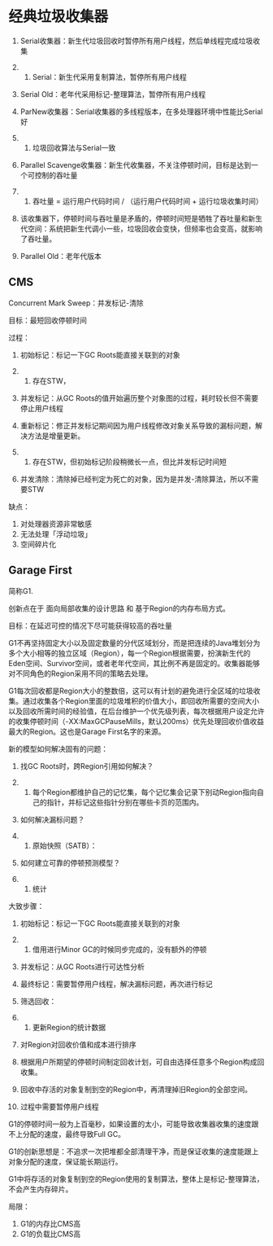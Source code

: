 # 经典垃圾收集器

1. Serial收集器：新生代垃圾回收时暂停所有用户线程，然后单线程完成垃圾收集

1. 1. Serial：新生代采用复制算法，暂停所有用户线程
2. Serial Old：老年代采用标记-整理算法，暂停所有用户线程

1. ParNew收集器：Serial收集器的多线程版本，在多处理器环境中性能比Serial好

1. 1. 垃圾回收算法与Serial一致

1. Parallel Scavenge收集器：新生代收集器，不关注停顿时间，目标是达到一个可控制的吞吐量

1. 1. 吞吐量 = 运行用户代码时间 / （运行用户代码时间 + 运行垃圾收集时间）
2. 该收集器下，停顿时间与吞吐量是矛盾的，停顿时间短是牺牲了吞吐量和新生代空间：系统把新生代调小一些，垃圾回收会变快，但频率也会变高，就影响了吞吐量。
3. Parallel Old：老年代版本





## CMS

Concurrent Mark Sweep：并发标记-清除

目标：最短回收停顿时间

过程：

1. 初始标记：标记一下GC Roots能直接关联到的对象

1. 1. 存在STW，

1. 并发标记：从GC Roots的值开始遍历整个对象图的过程，耗时较长但不需要停止用户线程
2. 重新标记：修正并发标记期间因为用户线程修改对象关系导致的漏标问题，解决方法是增量更新。

1. 1. 存在STW，但初始标记阶段稍微长一点，但比并发标记时间短

1. 并发清除：清除掉已经判定为死亡的对象，因为是并发-清除算法，所以不需要STW



缺点：

1. 对处理器资源非常敏感
2. 无法处理「浮动垃圾」
3. 空间碎片化

## Garage First

简称G1.

创新点在于 面向局部收集的设计思路 和 基于Region的内存布局方式。

目标：在延迟可控的情况下尽可能获得较高的吞吐量



G1不再坚持固定大小以及固定数量的分代区域划分，而是把连续的Java堆划分为多个大小相等的独立区域（Region），每一个Region根据需要，扮演新生代的Eden空间、Survivor空间，或者老年代空间，其比例不再是固定的。收集器能够对不同角色的Region采用不同的策略去处理。

G1每次回收都是Region大小的整数倍，这可以有计划的避免进行全区域的垃圾收集。通过收集各个Region里面的垃圾堆积的价值大小，即回收所需要的空间大小以及回收所需时间的经验值，在后台维护一个优先级列表，每次根据用户设定允许的收集停顿时间（-XX:MaxGCPauseMills，默认200ms）优先处理回收价值收益最大的Region。这也是Garage First名字的来源。



新的模型如何解决固有的问题：

1. 找GC Roots时，跨Region引用如何解决？

1. 1. 每个Region都维护自己的记忆集，每个记忆集会记录下别动Region指向自己的指针，并标记这些指针分别在哪些卡页的范围内。

1. 如何解决漏标问题？

1. 1. 原始快照（SATB）：

1. 如何建立可靠的停顿预测模型？

1. 1. 统计



大致步骤：

1. 初始标记：标记一下GC Roots能直接关联到的对象

1. 1. 借用进行Minor GC的时候同步完成的，没有额外的停顿

1. 并发标记：从GC Roots进行可达性分析
2. 最终标记：需要暂停用户线程，解决漏标问题，再次进行标记
3. 筛选回收：

1. 1. 更新Region的统计数据
2. 对Region对回收价值和成本进行排序
3. 根据用户所期望的停顿时间制定回收计划，可自由选择任意多个Region构成回收集。
4. 回收中存活的对象复制到空的Region中，再清理掉旧Region的全部空间。
5. 过程中需要暂停用户线程



G1的停顿时间一般为上百毫秒，如果设置的太小，可能导致收集器收集的速度跟不上分配的速度，最终导致Full GC。

G1的创新思想是：不追求一次把堆都全部清理干净，而是保证收集的速度能跟上对象分配的速度，保证能长期运行。

G1中将存活的对象复制到空的Region使用的复制算法，整体上是标记-整理算法，不会产生内存碎片。



局限：

1. G1的内存比CMS高
2. G1的负载比CMS高
